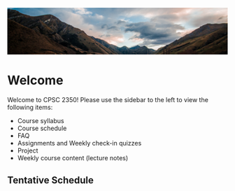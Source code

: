 ![](../images/header.jpg)

# Welcome

Welcome to CPSC 2350! Please use the sidebar to the left to view the following items:
- Course syllabus 
- Course schedule
- FAQ
- Assignments and Weekly check-in quizzes
- Project 
- Weekly course content (lecture notes)

## Tentative Schedule

```{include} syllabus_bits/schedule_topics.md
```